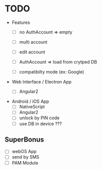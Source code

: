 # TODO

- Features
    - [ ] no AuthAccount => empty
    - [ ] multi account
    - [ ] edit account
    - [ ] AuthAccount => load from crytped DB
    - [ ] compatibilty mode (ex: Google)


- Web Interface / Electron App
    - [ ] Angular2


- Android / iOS App
    - [ ] NativeScript
    - [ ] Angular2
    - [ ] unlock by PIN code
    - [ ] use DB in device ???

## SuperBonus
- [ ] webOS App
- [ ] send by SMS
- [ ] PAM Module
